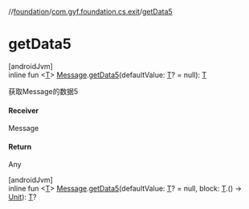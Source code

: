 //[foundation](../../index.md)/[com.gyf.foundation.cs.exit](index.md)/[getData5](get-data5.md)

# getData5

[androidJvm]\
inline fun &lt;[T](get-data5.md)&gt; [Message](https://developer.android.com/reference/kotlin/android/os/Message.html).[getData5](get-data5.md)(defaultValue: [T](get-data5.md)? = null): [T](get-data5.md)

获取Message的数据5

#### Receiver

Message

#### Return

Any

[androidJvm]\
inline fun &lt;[T](get-data5.md)&gt; [Message](https://developer.android.com/reference/kotlin/android/os/Message.html).[getData5](get-data5.md)(defaultValue: [T](get-data5.md)? = null, block: [T](get-data5.md).() -&gt; [Unit](https://kotlinlang.org/api/core/kotlin-stdlib/kotlin/-unit/index.html)): [T](get-data5.md)?
